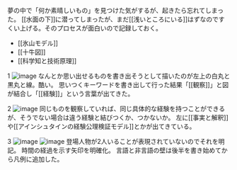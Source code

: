 
夢の中で「何か素晴しいもの」を見つけた気がするが、起きたら忘れてしまった。
[[水面の下]]に潜ってしまったが、まだ[[浅いところにいる]]はずなのですくい上げる。そのプロセスが面白いので記録しておく。
- [[氷山モデル]]
- [[十牛図]]
- [[科学知と技術原理]]

1
![image](https://gyazo.com/270c8e5d0551c9835b4967d02529f3bb/thumb/1000)
なんとか思い出せるものを書き出そうとして描いたのが左上の白丸と黒丸と線。酷い。
思いつくキーワードを書き出して行った結果「[[観察]]」と図が結合し「[[経験]]」という言葉が出てきた。

2
![image](https://gyazo.com/62b9b5e809666bb654f1ca839ad60d8f/thumb/1000)
同じものを観察していれば、同じ具体的な経験を持つことができるが、そうでない場合は違う経験と結びつくか、つかないか。
左に[[事実と解釈]]や[[アインシュタインの経験公理検証モデル]]とかが出てきている。

3
![image](https://gyazo.com/c9a02a495ba37821ef3dcca3b96312cc/thumb/1000)
![image](https://gyazo.com/c248e9777d9906cf64e64e7a7cb38f72/thumb/1000)
登場人物が2人いることが表現されていないのでそれを明記。
時間の経過を示す矢印を明確化。
言語と非言語の壁は後半を書き始めてから凡例に追加した。
